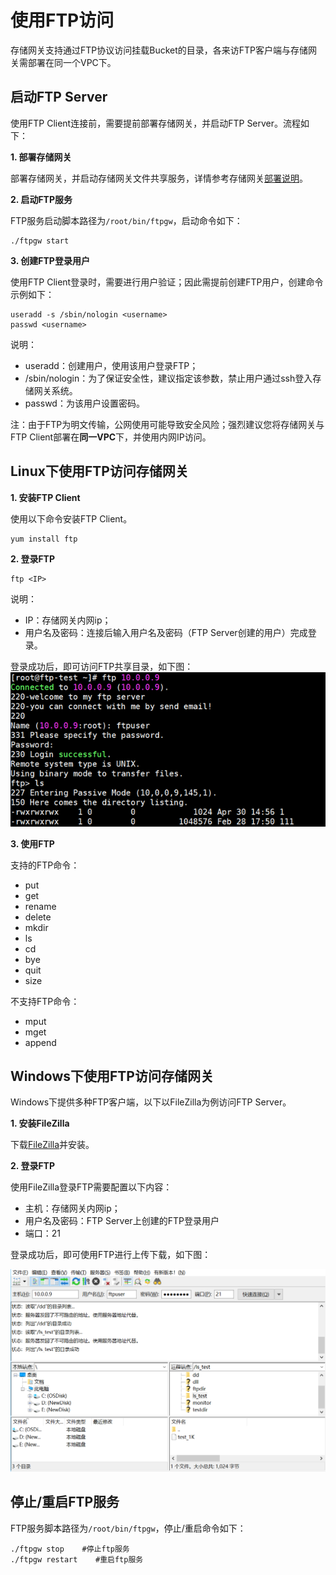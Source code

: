 # 使用FTP访问

存储网关支持通过FTP协议访问挂载Bucket的目录，各来访FTP客户端与存储网关需部署在同一个VPC下。

## 启动FTP Server
使用FTP Client连接前，需要提前部署存储网关，并启动FTP Server。流程如下：

**1. 部署存储网关**

部署存储网关，并启动存储网关文件共享服务，详情参考存储网关[部署说明](https://docs.jdcloud.com/cn/storage-gateway/installation-configuration)。

**2. 启动FTP服务**

FTP服务启动脚本路径为`/root/bin/ftpgw`，启动命令如下：
```
./ftpgw start
```

**3. 创建FTP登录用户**

使用FTP Client登录时，需要进行用户验证；因此需提前创建FTP用户，创建命令示例如下：
```
useradd -s /sbin/nologin <username>
passwd <username>
```
说明：
- useradd：创建用户，使用该用户登录FTP；
- /sbin/nologin：为了保证安全性，建议指定该参数，禁止用户通过ssh登入存储网关系统。
- passwd：为该用户设置密码。

注：由于FTP为明文传输，公网使用可能导致安全风险；强烈建议您将存储网关与FTP Client部署在**同一VPC**下，并使用内网IP访问。

## Linux下使用FTP访问存储网关
**1. 安装FTP Client**

使用以下命令安装FTP Client。
```
yum install ftp
```
**2. 登录FTP**
```
ftp <IP>
```
说明：
 - IP：存储网关内网ip；
 - 用户名及密码：连接后输入用户名及密码（FTP Server创建的用户）完成登录。

登录成功后，即可访问FTP共享目录，如下图：
![ftplinux](../../../../image/Storage-Gateway/storagegateway-7.png)

**3. 使用FTP**

支持的FTP命令：
- put
- get
- rename
- delete
- mkdir
- ls
- cd
- bye
- quit
- size

不支持FTP命令：
- mput
- mget
- append

## Windows下使用FTP访问存储网关

Windows下提供多种FTP客户端，以下以FileZilla为例访问FTP Server。

**1. 安装FileZilla**

下载[FileZilla](https://filezilla-project.org/)并安装。

**2. 登录FTP**

使用FileZilla登录FTP需要配置以下内容：

- 主机：存储网关内网ip；
- 用户名及密码：FTP Server上创建的FTP登录用户
- 端口：21

登录成功后，即可使用FTP进行上传下载，如下图：

![ftpwin](../../../../image/Storage-Gateway/storagegateway-8.png)

## 停止/重启FTP服务

FTP服务脚本路径为`/root/bin/ftpgw`，停止/重启命令如下：
```
./ftpgw stop    #停止ftp服务
./ftpgw restart    #重启ftp服务
```
